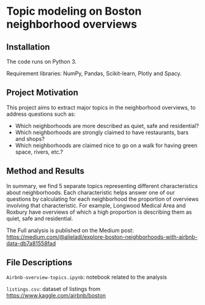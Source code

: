 # Topic modeling on Boston neighborhood overviews
## Installation
The code runs on Python 3.

Requirement libraries: NumPy, Pandas, Scikit-learn, Plotly and Spacy.
## Project Motivation
This project aims to extract major topics in the neighborhood overviews, to address questions such as:
- Which neighborhoods are more described as quiet, safe and residential?
- Which neighborhoods are strongly claimed to have restaurants, bars and shops?
- Which neighborhoods are claimed nice to go on a walk for having green space, rivers, etc.?

## Method and Results
In summary, we find 5 separate topics representing different characteristics about neighborhoods. Each characteristic helps answer one of our questions by calculating for each neighborhood the proportion of overviews involving that characteristic.
For example, Longwood Medical Area and Roxbury have overviews of which a high proportion is describing them as quiet, safe and residential.

The Full analysis is published on the Medium post: https://medium.com/@alieladi/explore-boston-neighborhoods-with-airbnb-data-db7a81558fad

## File Descriptions
`Airbnb-overview-topics.ipynb`: notebook related to the analysis

`listings.csv`: dataset of listings from https://www.kaggle.com/airbnb/boston

